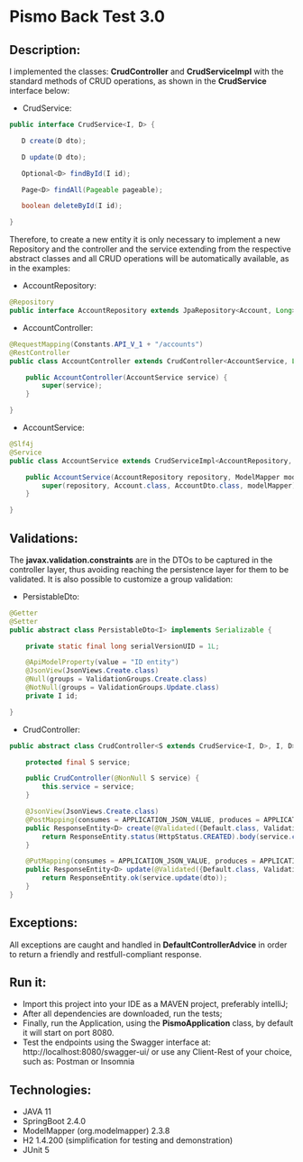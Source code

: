 # Pismo Back Test 3.0
## Description:
I implemented the classes: **CrudController** and **CrudServiceImpl** with the standard methods of CRUD operations, as shown in the **CrudService** interface below:
* CrudService:
 ``` java
public interface CrudService<I, D> {

	D create(D dto);

	D update(D dto);

	Optional<D> findById(I id);

	Page<D> findAll(Pageable pageable);

	boolean deleteById(I id);

}
```

Therefore, to create a new entity it is only necessary to implement a new Repository and the controller and the service extending from the respective abstract classes and all CRUD operations will be automatically available, as in the examples:
* AccountRepository:
``` java
@Repository
public interface AccountRepository extends JpaRepository<Account, Long> {}
```
* AccountController:
``` java
@RequestMapping(Constants.API_V_1 + "/accounts")
@RestController
public class AccountController extends CrudController<AccountService, Long, AccountDto> {

	public AccountController(AccountService service) {
		super(service);
	}

}
```
* AccountService:
``` java
@Slf4j
@Service
public class AccountService extends CrudServiceImpl<AccountRepository, Account, Long, AccountDto> {

	public AccountService(AccountRepository repository, ModelMapper modelMapper) {
		super(repository, Account.class, AccountDto.class, modelMapper);
	}

}
```

## Validations:
The **javax.validation.constraints** are in the DTOs to be captured in the controller layer, thus avoiding reaching the persistence layer for them to be validated.
It is also possible to customize a group validation:
* PersistableDto:
``` java
@Getter
@Setter
public abstract class PersistableDto<I> implements Serializable {

	private static final long serialVersionUID = 1L;

	@ApiModelProperty(value = "ID entity")
	@JsonView(JsonViews.Create.class)
	@Null(groups = ValidationGroups.Create.class)
	@NotNull(groups = ValidationGroups.Update.class)
	private I id;

}
```
* CrudController:
``` java
public abstract class CrudController<S extends CrudService<I, D>, I, D> {

	protected final S service;

	public CrudController(@NonNull S service) {
		this.service = service;
	}

	@JsonView(JsonViews.Create.class)
	@PostMapping(consumes = APPLICATION_JSON_VALUE, produces = APPLICATION_JSON_VALUE)
	public ResponseEntity<D> create(@Validated({Default.class, ValidationGroups.Create.class}) @RequestBody D dto) {
		return ResponseEntity.status(HttpStatus.CREATED).body(service.create(dto));
	}

	@PutMapping(consumes = APPLICATION_JSON_VALUE, produces = APPLICATION_JSON_VALUE)
	public ResponseEntity<D> update(@Validated({Default.class, ValidationGroups.Update.class}) @RequestBody D dto) {
		return ResponseEntity.ok(service.update(dto));
	}
}
```

## Exceptions:
All exceptions are caught and handled in **DefaultControllerAdvice** in order to return a friendly and restfull-compliant response.

## Run it:
* Import this project into your IDE as a MAVEN project, preferably intelliJ;
* After all dependencies are downloaded, run the tests;
* Finally, run the Application, using the **PismoApplication** class, by default it will start on port 8080.
* Test the endpoints using the Swagger interface at: http://localhost:8080/swagger-ui/
  or use any Client-Rest of your choice, such as: Postman or Insomnia

## Technologies:
* JAVA 11
* SpringBoot 2.4.0
* ModelMapper (org.modelmapper) 2.3.8
* H2 1.4.200 (simplification for testing and demonstration)
* JUnit 5